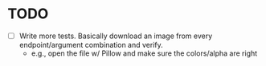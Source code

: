 # TODO

- [ ] Write more tests. Basically download an image from every endpoint/argument combination and verify.
    - e.g., open the file w/ Pillow and make sure the colors/alpha are right

